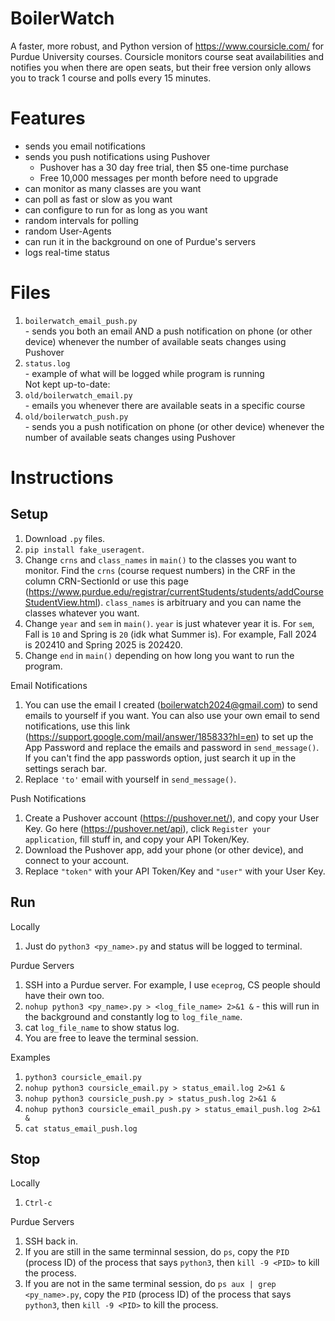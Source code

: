 # BoilerWatch
A faster, more robust, and Python version of https://www.coursicle.com/ for Purdue University courses. Coursicle monitors course seat availabilities and notifies you when there are open seats, but their free version only allows you to track 1 course and polls every 15 minutes.

# Features
- sends you email notifications
- sends you push notifications using Pushover
  - Pushover has a 30 day free trial, then $5 one-time purchase
  - Free 10,000 messages per month before need to upgrade
- can monitor as many classes are you want
- can poll as fast or slow as you want
- can configure to run for as long as you want
- random intervals for polling
- random User-Agents
- can run it in the background on one of Purdue's servers
- logs real-time status

# Files
1. `boilerwatch_email_push.py` <br>
\- sends you both an email AND a push notification on phone (or other device) whenever the number of available seats changes using Pushover
2. `status.log` <br>
\- example of what will be logged while program is running <br>
Not kept up-to-date: <br>
1. `old/boilerwatch_email.py` <br>
\- emails you whenever there are available seats in a specific course
2. `old/boilerwatch_push.py` <br>
\- sends you a push notification on phone (or other device) whenever the number of available seats changes using Pushover

# Instructions
## Setup <br>
  1. Download `.py` files.
  2. `pip install fake_useragent`. <br>
  3. Change `crns` and `class_names` in `main()` to the classes you want to monitor. Find the `crns` (course request numbers) in the CRF in the column CRN-SectionId or use this page (https://www.purdue.edu/registrar/currentStudents/students/addCourseStudentView.html). `class_names` is arbitruary and you can name the classes whatever you want. <br>
  4. Change `year` and `sem` in `main()`. `year` is just whatever year it is. For `sem`, Fall is `10` and Spring is `20` (idk what Summer is). For example, Fall 2024 is 202410 and Spring 2025 is 202420. <br>
  5. Change `end` in `main()` depending on how long you want to run the program. <br>
  <!-- end of the list -->
  Email Notifications <br>
  1. You can use the email I created (boilerwatch2024@gmail.com) to send emails to yourself if you want. You can also use your own email to send notifications, use this link (https://support.google.com/mail/answer/185833?hl=en) to set up the App Password and replace the emails and password in `send_message()`. If you can't find the app passwords option, just search it up in the settings serach bar. <br>
  2. Replace `'to'` email with yourself in `send_message()`. <br>
  
  Push Notifications <br>
  1. Create a Pushover account (https://pushover.net/), and copy your User Key. Go here (https://pushover.net/api), click `Register your application`, fill stuff in, and copy your API Token/Key. <br>
  2. Download the Pushover app, add your phone (or other device), and connect to your account. <br>
  3. Replace `"token"` with your API Token/Key and `"user"` with your User Key. <br>
## Run <br>
  Locally <br>
  1. Just do `python3 <py_name>.py` and status will be logged to terminal. <br>
  <!-- end of the list -->
  Purdue Servers <br>
  1. SSH into a Purdue server. For example, I use `eceprog`, CS people should have their own too. <br>
  2. `nohup python3 <py_name>.py > <log_file_name> 2>&1 &` - this will run in the background and constantly log to `log_file_name`. <br>
  3. cat `log_file_name` to show status log. <br>
  4. You are free to leave the terminal session.
  <!-- end of the list -->
  Examples <br>
  1. `python3 coursicle_email.py` <br>
  2. `nohup python3 coursicle_email.py > status_email.log 2>&1 &` <br>
  3. `nohup python3 coursicle_push.py > status_push.log 2>&1 &` <br>
  4. `nohup python3 coursicle_email_push.py > status_email_push.log 2>&1 &` <br>
  5. `cat status_email_push.log` <br>
## Stop <br>
  Locally <br>
  1. `Ctrl-c` <br>
  <!-- end of the list -->
  Purdue Servers <br>
  1. SSH back in. <br>
  2. If you are still in the same terminnal session, do `ps`, copy the `PID` (process ID) of the process that says `python3`, then `kill -9 <PID>` to kill the process. <br>
  3. If you are not in the same terminal session, do `ps aux | grep <py_name>.py`, copy the `PID` (process ID) of the process that says `python3`, then `kill -9 <PID>` to kill the process. <br>
